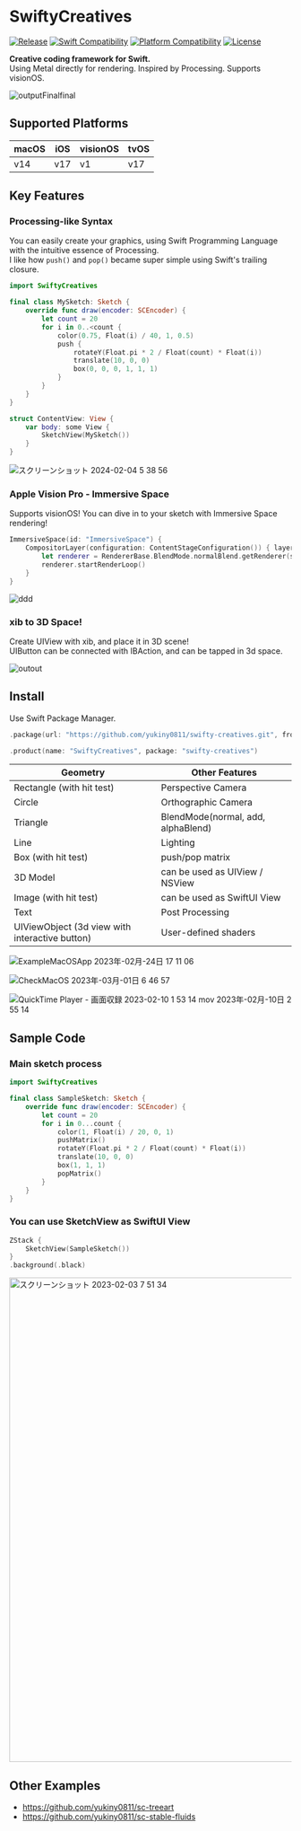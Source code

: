 # SwiftyCreatives

[![Release](https://img.shields.io/github/v/release/yukiny0811/swifty-creatives)](https://github.com/yukiny0811/swifty-creatives/releases/latest)
[![Swift Compatibility](https://img.shields.io/endpoint?url=https%3A%2F%2Fswiftpackageindex.com%2Fapi%2Fpackages%2Fyukiny0811%2Fswifty-creatives%2Fbadge%3Ftype%3Dswift-versions)](https://swiftpackageindex.com/yukiny0811/swifty-creatives)
[![Platform Compatibility](https://img.shields.io/endpoint?url=https%3A%2F%2Fswiftpackageindex.com%2Fapi%2Fpackages%2Fyukiny0811%2Fswifty-creatives%2Fbadge%3Ftype%3Dplatforms)](https://swiftpackageindex.com/yukiny0811/swifty-creatives)
[![License](https://img.shields.io/github/license/yukiny0811/swifty-creatives)](https://github.com/yukiny0811/swifty-creatives/blob/main/LICENSE)

__Creative coding framework for Swift.__   
Using Metal directly for rendering. Inspired by Processing. Supports visionOS.

![outputFinalfinal](https://github.com/yukiny0811/swifty-creatives/assets/28947703/52d2d3f5-f69b-48f0-b77f-5db910615010)

## Supported Platforms

|macOS|iOS|visionOS|tvOS|
|-|-|-|-|
|v14|v17|v1|v17|

## Key Features

### Processing-like Syntax

You can easily create your graphics, using Swift Programming Language with the intuitive essence of Processing.    
I like how ```push()``` and ```pop()``` became super simple using Swift's trailing closure.

```.swift
import SwiftyCreatives

final class MySketch: Sketch {
    override func draw(encoder: SCEncoder) {
        let count = 20
        for i in 0..<count {
            color(0.75, Float(i) / 40, 1, 0.5)
            push {
                rotateY(Float.pi * 2 / Float(count) * Float(i))
                translate(10, 0, 0)
                box(0, 0, 0, 1, 1, 1)
            }
        }
    }
}

struct ContentView: View {
    var body: some View {
        SketchView(MySketch())
    }
}
```
![スクリーンショット 2024-02-04 5 38 56](https://github.com/yukiny0811/swifty-creatives/assets/28947703/1d506879-6b23-460f-b7de-eb8a379bf2d1)

### Apple Vision Pro - Immersive Space

Supports visionOS! You can dive in to your sketch with Immersive Space rendering!

```.swift
ImmersiveSpace(id: "ImmersiveSpace") {
    CompositorLayer(configuration: ContentStageConfiguration()) { layerRenderer in
        let renderer = RendererBase.BlendMode.normalBlend.getRenderer(sketch: SampleSketch(), layerRenderer: layerRenderer)
        renderer.startRenderLoop()
    }
}
```

![ddd](https://github.com/yukiny0811/swifty-creatives/assets/28947703/e700c630-9f49-4f2e-99be-8963484edcc2)


### xib to 3D Space!

Create UIView with xib, and place it in 3D scene!    
UIButton can be connected with IBAction, and can be tapped in 3d space.

![outout](https://github.com/yukiny0811/swifty-creatives/assets/28947703/fbee6220-13f6-42d3-accf-3f43270d7251)

## Install

Use Swift Package Manager.

```.swift
.package(url: "https://github.com/yukiny0811/swifty-creatives.git", from: "2.0.0")
```
```.swift
.product(name: "SwiftyCreatives", package: "swifty-creatives")
```


|Geometry|Other Features|
|-|-|
|Rectangle (with hit test)|Perspective Camera|
|Circle|Orthographic Camera|
|Triangle|BlendMode(normal, add, alphaBlend)|
|Line|Lighting|
|Box (with hit test)|push/pop matrix|
|3D Model|can be used as UIView / NSView|
|Image (with hit test)|can be used as SwiftUI View|
|Text|Post Processing|
|UIViewObject (3d view with interactive button)|User-defined shaders|


![ExampleMacOSApp 2023年-02月-24日 17 11 06](https://user-images.githubusercontent.com/28947703/221126530-c362018e-325c-4747-8e57-c5e18ab7085d.gif)

![CheckMacOS 2023年-03月-01日 6 46 57](https://user-images.githubusercontent.com/28947703/221993495-7840a9e0-4de7-4c6c-8fef-ef3b9f53677f.gif)

![QuickTime Player - 画面収録 2023-02-10 1 53 14 mov 2023年-02月-10日 2 55 14](https://user-images.githubusercontent.com/28947703/217897685-7a83bedf-5624-45e2-b566-9a05aab7c103.gif)


## Sample Code

### Main sketch process
```SampleSketch.swift
import SwiftyCreatives

final class SampleSketch: Sketch {
    override func draw(encoder: SCEncoder) {
        let count = 20
        for i in 0...count {
            color(1, Float(i) / 20, 0, 1)
            pushMatrix()
            rotateY(Float.pi * 2 / Float(count) * Float(i))
            translate(10, 0, 0)
            box(1, 1, 1)
            popMatrix()
        }
    }
}
```

### You can use SketchView as SwiftUI View
```View.swift
ZStack {
    SketchView(SampleSketch())
}
.background(.black)
```

<img width="863" alt="スクリーンショット 2023-02-03 7 51 34" src="https://user-images.githubusercontent.com/28947703/216469226-3f32ccee-c045-48c3-8fc0-0044ef7da891.png">

## Other Examples
- https://github.com/yukiny0811/sc-treeart
- https://github.com/yukiny0811/sc-stable-fluids
